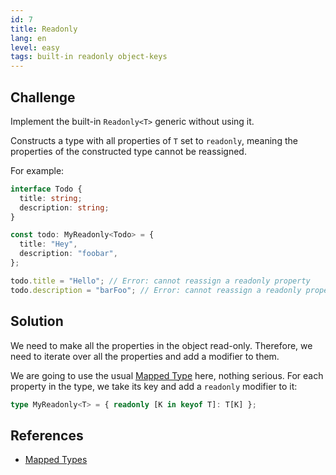 ```yaml
---
id: 7
title: Readonly
lang: en
level: easy
tags: built-in readonly object-keys
---
```


## Challenge

Implement the built-in `Readonly<T>` generic without using it.

Constructs a type with all properties of `T` set to `readonly`, meaning the
properties of the constructed type cannot be reassigned.

For example:

```ts
interface Todo {
  title: string;
  description: string;
}

const todo: MyReadonly<Todo> = {
  title: "Hey",
  description: "foobar",
};

todo.title = "Hello"; // Error: cannot reassign a readonly property
todo.description = "barFoo"; // Error: cannot reassign a readonly property
```

## Solution

We need to make all the properties in the object read-only. Therefore, we need
to iterate over all the properties and add a modifier to them.

We are going to use the usual
[Mapped Type](https://www.typescriptlang.org/docs/handbook/2/mapped-types.html)
here, nothing serious. For each property in the type, we take its key and add a
`readonly` modifier to it:

```ts
type MyReadonly<T> = { readonly [K in keyof T]: T[K] };
```

## References

- [Mapped Types](https://www.typescriptlang.org/docs/handbook/2/mapped-types.html)
